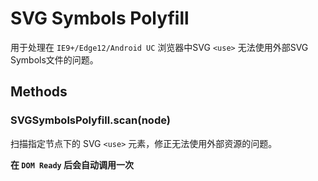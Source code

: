 # SVG Symbols Polyfill

用于处理在 `IE9+/Edge12/Android UC` 浏览器中SVG `<use>` 无法使用外部SVG Symbols文件的问题。

## Methods

### SVGSymbolsPolyfill.scan(node)

扫描指定节点下的 SVG `<use>` 元素，修正无法使用外部资源的问题。

**在 `DOM Ready` 后会自动调用一次**
